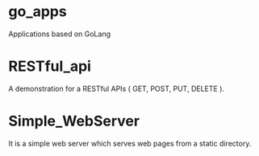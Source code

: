 # go_apps
Applications based on GoLang


# RESTful_api

A demonstration for a RESTful APIs ( GET, POST, PUT, DELETE ).

# Simple_WebServer

It is a simple web server which serves web pages from a static directory.

